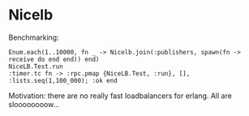 Nicelb
======

Benchmarking:


```
Enum.each(1..10000, fn _ -> Nicelb.join(:publishers, spawn(fn -> receive do end end)) end)
NiceLB.Test.run
:timer.tc fn -> :rpc.pmap {NiceLB.Test, :run}, [], :lists.seq(1,100_000); :ok end
```


Motivation: there are no really fast loadbalancers for erlang. All are sloooooooow...
